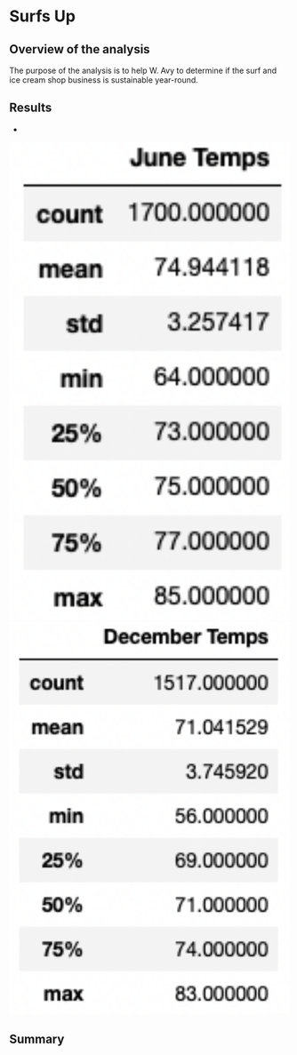 # Surfs Up
## Overview of the analysis
The purpose of the analysis is to help W. Avy to determine if the surf and ice cream shop business is sustainable year-round.

## Results
- 

<img src="https://github.com/juliomeza/surfs_up/blob/main/Resources/June.png" width="600">
<img src="https://github.com/juliomeza/surfs_up/blob/main/Resources/December.png" width="600">

## Summary